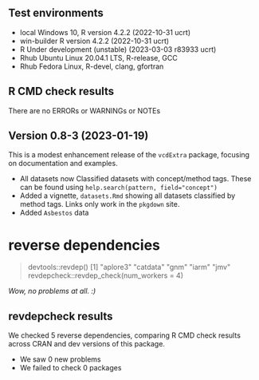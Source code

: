 ## Test environments
* local Windows 10, R version 4.2.2 (2022-10-31 ucrt)
* win-builder R version 4.2.2 (2022-10-31 ucrt)
* R Under development (unstable) (2023-03-03 r83933 ucrt)
* Rhub Ubuntu Linux 20.04.1 LTS, R-release, GCC
* Rhub Fedora Linux, R-devel, clang, gfortran

## R CMD check results
There are no ERRORs or WARNINGs or NOTEs 

## Version 0.8-3 (2023-01-19)

This is a modest enhancement release of the `vcdExtra` package, focusing on documentation and examples.

- All datasets now Classified datasets with concept/method tags. These can be found using `help.search(pattern, field="concept")`
- Added a vignette, `datasets.Rmd` showing all datasets classified by method tags. Links only work in the `pkgdown` site.
- Added `Asbestos` data

# reverse dependencies

> devtools::revdep()
[1] "aplore3" "catdata" "gnm"     "iarm"    "jmv" 
> revdepcheck::revdep_check(num_workers = 4)

*Wow, no problems at all. :)*

## revdepcheck results

We checked 5 reverse dependencies, comparing R CMD check results across CRAN and dev versions of this package.

 * We saw 0 new problems
 * We failed to check 0 packages

